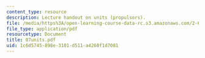 ```yaml
---
content_type: resource
description: Lecture handout on units (propulsors).
file: /media/https%3A/open-learning-course-data-rc.s3.amazonaws.com/2-611-marine-power-and-propulsion-fall-2006/1c6d5745898e3101d511a4260f1d7081_07units.pdf
file_type: application/pdf
resourcetype: Document
title: 07units.pdf
uid: 1c6d5745-898e-3101-d511-a4260f1d7081
---
```

